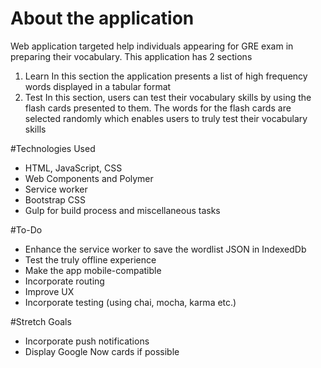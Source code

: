 # About the application
Web application targeted help individuals appearing for GRE exam in preparing their vocabulary.
This application has 2 sections
1. Learn
	In this section the application presents a list of high frequency words displayed in a tabular format
2. Test
	In this section, users can test their vocabulary skills by using the flash cards presented to them. The words for the flash cards are selected randomly which enables users to truly test their vocabulary skills


#Technologies Used
- HTML, JavaScript, CSS
- Web Components and Polymer
- Service worker
- Bootstrap CSS
- Gulp for build process and miscellaneous tasks

#To-Do
- Enhance the service worker to save the wordlist JSON in IndexedDb
- Test the truly offline experience
- Make the app mobile-compatible
- Incorporate routing
- Improve UX
- Incorporate testing (using chai, mocha, karma etc.)

#Stretch Goals
- Incorporate push notifications
- Display Google Now cards if possible
